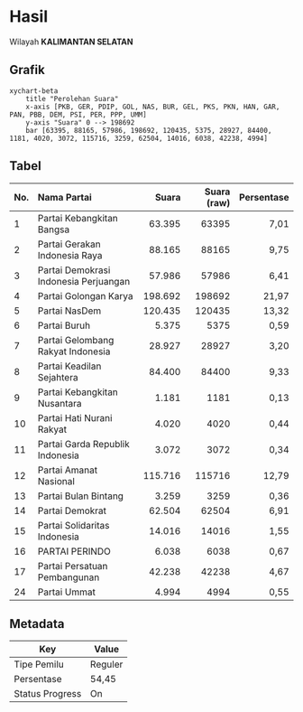 # Hasil

Wilayah **KALIMANTAN SELATAN**

## Grafik

```mermaid
xychart-beta
    title "Perolehan Suara"
    x-axis [PKB, GER, PDIP, GOL, NAS, BUR, GEL, PKS, PKN, HAN, GAR, PAN, PBB, DEM, PSI, PER, PPP, UMM]
    y-axis "Suara" 0 --> 198692
    bar [63395, 88165, 57986, 198692, 120435, 5375, 28927, 84400, 1181, 4020, 3072, 115716, 3259, 62504, 14016, 6038, 42238, 4994]
```

## Tabel

| No. | Nama Partai                           | Suara   | Suara (raw) | Persentase |
|:--- |:------------------------------------- | -------:| -----------:| ----------:|
| 1   | Partai Kebangkitan Bangsa             | 63.395  | 63395       | 7,01       |
| 2   | Partai Gerakan Indonesia Raya         | 88.165  | 88165       | 9,75       |
| 3   | Partai Demokrasi Indonesia Perjuangan | 57.986  | 57986       | 6,41       |
| 4   | Partai Golongan Karya                 | 198.692 | 198692      | 21,97      |
| 5   | Partai NasDem                         | 120.435 | 120435      | 13,32      |
| 6   | Partai Buruh                          | 5.375   | 5375        | 0,59       |
| 7   | Partai Gelombang Rakyat Indonesia     | 28.927  | 28927       | 3,20       |
| 8   | Partai Keadilan Sejahtera             | 84.400  | 84400       | 9,33       |
| 9   | Partai Kebangkitan Nusantara          | 1.181   | 1181        | 0,13       |
| 10  | Partai Hati Nurani Rakyat             | 4.020   | 4020        | 0,44       |
| 11  | Partai Garda Republik Indonesia       | 3.072   | 3072        | 0,34       |
| 12  | Partai Amanat Nasional                | 115.716 | 115716      | 12,79      |
| 13  | Partai Bulan Bintang                  | 3.259   | 3259        | 0,36       |
| 14  | Partai Demokrat                       | 62.504  | 62504       | 6,91       |
| 15  | Partai Solidaritas Indonesia          | 14.016  | 14016       | 1,55       |
| 16  | PARTAI PERINDO                        | 6.038   | 6038        | 0,67       |
| 17  | Partai Persatuan Pembangunan          | 42.238  | 42238       | 4,67       |
| 24  | Partai Ummat                          | 4.994   | 4994        | 0,55       |


## Metadata

| Key             | Value   |
| --------------- | ------- |
| Tipe Pemilu     | Reguler |
| Persentase      | 54,45   |
| Status Progress | On      |



